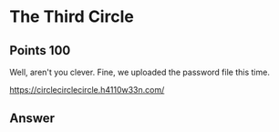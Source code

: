 # The Third Circle

## Points 100

Well, aren't you clever. Fine, we uploaded the password file this time.

https://circlecirclecircle.h4110w33n.com/


## Answer